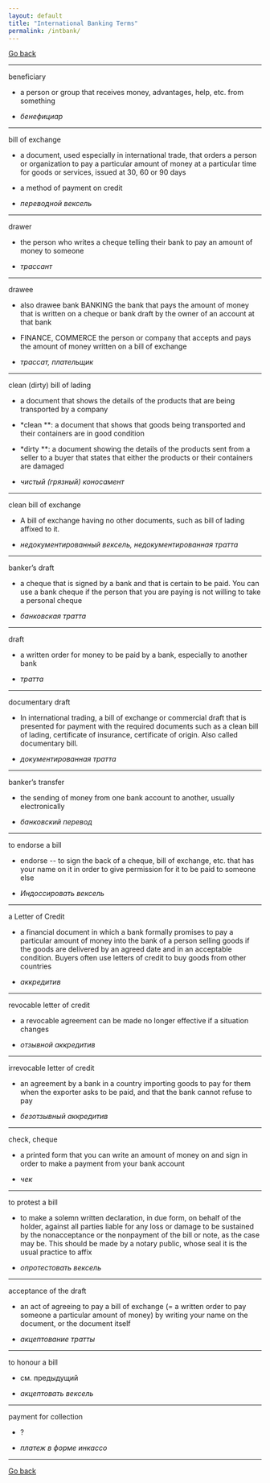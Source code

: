 ```yaml
---
layout: default
title: "International Banking Terms"
permalink: /intbank/
---
```


[Go back](https://teu5us.github.io/table-of-contents)

------

beneficiary

  * a person or group that receives money, advantages, help, etc. from something

  * *бенефициар*

------

bill of exchange

  * a document, used especially in international trade, that orders a person or organization to pay a particular amount of money at a particular time for goods or services, issued at 30, 60 or 90 days

  * a method of payment on credit

  * *переводной вексель*

------

drawer

  * the person who writes a cheque telling their bank to pay an amount of money to someone

  * *трассант*

------

drawee

  * also drawee bank BANKING the bank that pays the amount of money that is written on a cheque or bank draft by the owner of an account at that bank

  * FINANCE, COMMERCE the person or company that accepts and pays the amount of money written on a bill of exchange

  * *трассат, плательщик*

------

clean (dirty) bill of lading

  * a document that shows the details of the products that are being transported by a company

  * *clean **: a document that shows that goods being transported and their containers are in good condition

  * *dirty **: a document showing the details of the products sent from a seller to a buyer that states that either the products or their containers are damaged

  * *чистый (грязный) коносамент*

------

clean bill of exchange

  * A bill of exchange having no other documents, such as bill of lading affixed to it.

  * *недокументированный вексель, недокументированная тратта*

------

banker’s draft

  * a cheque that is signed by a bank and that is certain to be paid. You can use a bank cheque if the person that you are paying is not willing to take a personal cheque

  * *банковская тратта*

------

draft

  * a written order for money to be paid by a bank, especially to another bank

  * *тратта*

------

documentary draft

  * In international trading, a bill of exchange or commercial draft that is presented for payment with the required documents such as a clean bill of lading, certificate of insurance, certificate of origin. Also called documentary bill.

  * *документированная тратта*

------

banker’s transfer

  * the sending of money from one bank account to another, usually electronically

  * *банковский перевод*

------

to endorse a bill

  * endorse -- to sign the back of a cheque, bill of exchange, etc. that has your name on it in order to give permission for it to be paid to someone else

  * *Индоссировать вексель*

------

a Letter of Credit

  * a financial document in which a bank formally promises to pay a particular amount of money into the bank of a person selling goods if the goods are delivered by an agreed date and in an acceptable condition. Buyers often use letters of credit to buy goods from other countries

  * *аккредитив*

------

revocable letter of credit

  * a revocable agreement can be made no longer effective if a situation changes

  * *отзывной аккредитив*

------

irrevocable letter of  credit

  * an agreement by a bank in a country importing goods to pay for them when the exporter asks to be paid, and that the bank cannot refuse to pay

  * *безотзывный аккредитив*

------

check, cheque

  * a printed form that you can write an amount of money on and sign in order to make a payment from your bank account

  * *чек*

------

to protest a bill

  * to make a solemn written declaration, in due form, on behalf of the holder, against all parties liable for any loss or damage to be sustained by the nonacceptance or the nonpayment of the bill or note, as the case may be. This should be made by a notary public, whose seal it is the usual practice to affix

  * *опротестовать вексель*

------

acceptance of the draft

  * an act of agreeing to pay a bill of exchange (= a written order to pay someone a particular amount of money) by writing your name on the document, or the document itself

  * *акцептование тратты*

------

to honour a bill

  * см. предыдущий

  * *акцептовать вексель*

------

payment for collection

  * ?

  * *платеж в форме инкассо*

-------

[Go back](https://teu5us.github.io/table-of-contents)
